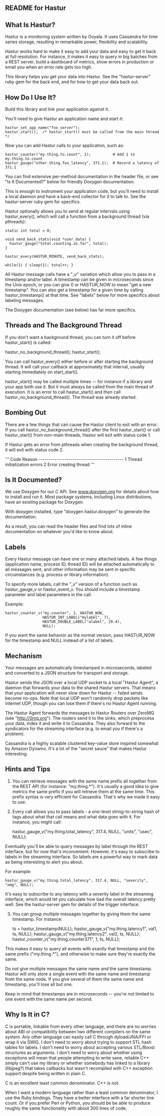 README for Hastur
-----------------

What Is Hastur?
---------------

Hastur is a monitoring system written by Ooyala.  It uses Cassandra
for time series storage, resulting in remarkable power, flexibility
and scalability.

Hastur works hard to make it easy to add your data and easy to get it
back at full resolution.  For instance, it makes it easy to query in
big batches from a REST server, build a dashboard of metrics, show
errors in production or email you when an error rate gets too high.

This library helps you get your data into Hastur.  See the
"hastur-server" ruby gem for the back end, and for how to get your
data back out.

How Do I Use It?
----------------

Build this library and link your application against it.

You'll need to give Hastur an application name and start it:

    hastur_set_app_name("foo_server");
    hastur_start();  /* hastur_start() must be called from the main thread */

Now you can add Hastur calls to your application, such as:

    hastur_counter("my.thing.to.count", 1);          # Add 1 to my.thing.to.count
    hastur_gauge("other.thing.foo_latency", 371.1);  # Record a latency of 371.1

You can find extensive per-method documentation in the header file, or
see "Is It Documented?" below for friendly Doxygen documentation.

This is enough to instrument your application code, but you'll need to
install a local daemon and have a back-end collector for it to talk
to.  See the hastur-server ruby gem for specifics.

Hastur optionally allows you to send at regular intervals using
hastur_every(), which will call a function from a background thread
(via pthreads):

    static int total = 0;

    void send_back_stats(void *user_data) {
      hastur_gauge("total.counting.so.far", total);
    }

    hastur_every(HASTUR_MINUTE, send_back_stats);

    while(1) { sleep(1); total++; }

All Hastur message calls have a "_v" variation which allow you to pass
in a timestamp and/or label.  A timestamp can be given in microseconds
since the Unix epoch, or you can give 0 or HASTUR_NOW to mean "get a
new timestamp".  You can also get a timestamp for a given time by
calling hastur_timestamp() at that time.  See "labels" below for more
specifics about labeling messages.

The Doxygen documentation (see below) has far more specifics.

Threads and The Background Thread
---------------------------------

If you don't want a background thread, you can turn it off before
hastur_start() is called:

   hastur_no_background_thread();
   hastur_start();

You can call hastur_every() either before or after starting the
background thread.  It will call your callback at approximately that
interval, usually starting immediately on start_start().

hastur_start() may be called multiple times -- for instance if a
library and your app both use it.  But it must always be called from
the main thread of execution.  It is an error to call hastur_start()
and *then* call hastur_no_background_thread().  The thread was already
started.

Bombing Out
-----------

There are a few things that can cause the Hastur client to exit with
an error.  If you call hastur_no_background_thread() after the first
hastur_start() or call hastur_start() from non-main threads, Hastur
will exit with status code 1.

If Hastur gets an error from pthreads when creating the background thread,
it will exit with status code 2.

'''
    Code   Reason
    -------------------------------------------
     1     Thread initialization errors
     2     Error creating thread
'''

Is It Documented?
-----------------

We use Doxygen for our C API.  See www.doxygen.org for details about
how to install and run it.  Most package systems, including Linux
distributions, have an existing package for Doxygen.

With doxygen installed, type "doxygen hastur.doxygen" to generate
the documentation.

As a result, you can read the header files and find lots of inline
documentation on whatever you'd like to know about.

Labels
------

Every Hastur message can have one or many attached labels.  A few
things (application name, process ID, thread ID) will be attached
automatically to all messages sent, and other information may be sent
in specific circumstances (e.g. process or library information).

To specify more labels, call the "_v" version of a function such as
hastur_gauge_v or hastur_event_v.  You should include a timestamp
parameter and label parameters in the call.

Example:

    hastur_counter_v("my.counter", 2, HASTUR_NOW,
                     HASTUR_INT_LABEL("mylabel", 7),
                     HASTUR_DOUBLE_LABEL("alabel", 29.4),
                     NULL);

If you want the same behavior as the normal version, pass HASTUR_NOW
for the timestamp and NULL instead of a list of labels.

Mechanism
---------

Your messages are automatically timestamped in microseconds, labeled
and converted to a JSON structure for transport and storage.

Hastur sends the JSON over a local UDP socket to a local "Hastur
Agent", a daemon that forwards your data to the shared Hastur servers.
That means that your application will never slow down for Hastur --
failed sends become no-ops.  Note that local UDP won't randomly drop
packets like internet UDP, though you can lose them if there's no
Hastur Agent running.

The Hastur Agent forwards the messages to Hastur Routers over ZeroMQ
(see "http://0mq.org").  The routers send it to the sinks, which
preprocess your data, index it and write it to Cassandra.  They also
forward to the syndicators for the streaming interface (e.g. to email
you if there's a problem).

Cassandra is a highly scalable clustered key-value store inspired
somewhat by Amazon Dynamo.  It's a lot of the "secret sauce" that
makes Hastur interesting.

Hints and Tips
--------------

1. You can retrieve messages with the same name prefix all together from
the REST API (for instance: "my.thing.*").  It's usually a good idea
to give metrics the same prefix if you will retrieve them at the same
time.  This prefix syntax is very efficient for Cassandra.  That's why
we made it easy to use.

2. Every call allows you to pass labels - a one-level string-to-string
hash of tags about what that call means and what data goes with it.
For instance, you might call:

    hastur_gauge_v("my.thing.total_latency", 317.4, NULL, "units", "usec", NULL);

Eventually you'll be able to query messages by label through the REST
interface, but for now that's inconvenient.  However, it's easy to
subscribe to labels in the streaming interface.  So labels are a
powerful way to mark data as being interesting to alert you about.

For example:

    hastur_gauge_v("my.thing.total_latency", 317.4, NULL, "severity", "omg", NULL);

It's easy to subscribe to any latency with a severity label in the
streaming interface, which would let you calculate how bad the overall
latency pretty well.  See the hastur-server gem for details of the
trigger interface.

3. You can group multiple messages together by giving them the same
timestamp.  For instance:

    ts = hastur_timestamp(NULL);
    hastur_gauge_v("my.thing.latency1", val1, ts, NULL);
    hastur_gauge_v("my.thing.latency2", val2, ts, NULL);
    hastur_counter_v("my.thing.counter371", 1, ts, NULL);

This makes it easy to query all events with exactly that timestamp
and the same prefix ("my.thing.*"), and otherwise to make sure they're
exactly the same.

Do *not* give multiple messages the same name *and* the same
timestamp.  Hastur will only store a single event with the same name
and timestamp from the same node.  If you give several of them the
same name and timestamp, you'll lose all but one.

Keep in mind that timestamps are in microseconds -- you're not limited
to one event with the same name per second.

Why Is It in C?
---------------

C is portable, linkable from every other language, and there are no
worries about ABI or compatibility between two different compilers on
the same system.  Any other language can easily call C through
dyload/JNA/FFI or wrap it via SWIG.  I don't need to worry about
trying to support STL hash tables for labels.  I don't need to worry
about accepting various STL/Boost structures as arguments.  I don't
need to worry about whether using exceptions will mean that people
attempting to write sane, reliable C++ simply can't use my library or
whether somebody has linked to a library (libjpeg?) that takes
callbacks but wasn't recompiled with C++ exception support despite
being written in plain C.

C is an excellent least common denominator.  C++ is not.

When I want a modern language rather than a least common denominator,
I use the Ruby bindings.  They have a better interface with a far
shorter line count.  Or if you prefer Perl or Python, you should be be
able to produce roughly the same functionality with about 300 lines of
code.
